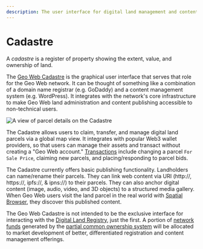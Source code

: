 ```yaml
---
description: The user interface for digital land management and content publishing.
---
```


# Cadastre

A _cadastre_ is a register of property showing the extent, value, and ownership of land.

The [Geo Web Cadastre](https://geoweb.land/) is the graphical user interface that serves that role for the Geo Web network. It can be thought of something like a combination of a domain name registrar (e.g. GoDaddy) and a content management system (e.g. WordPress). It integrates with the network's core infrastructure to make Geo Web land administration and content publishing accessible to non-technical users.

![A view of parcel details on the Cadastre](<../.gitbook/assets/Cadastre Edit.png>)

The Cadastre allows users to claim, transfer, and manage digital land parcels via a global map view. It integrates with popular Web3 wallet providers, so that users can manage their assets and transact without creating a "Geo Web account." [Transactions](land-transaction-types.md) include changing a parcel `For Sale Price`, claiming new parcels, and placing/responding to parcel bids.

The Cadastre currently offers basic publishing functionality. Landholders can name/rename their parcels. They can link web content via URI (http://, https://, ipfs://, & ipns://) to their parcels. They can also anchor digital content (image, audio, video, and 3D objects) to a structured media gallery. When Geo Web users visit the land parcel in the real world with [Spatial Browser](spatial-browsing.md), they discover this published content.

The Geo Web Cadastre is not intended to be the exclusive interface for interacting with the [Digital Land Registry](digital-land-registry.md), just the first. A portion of [network funds](network-funds.md) generated by the [partial common ownership system](partial-common-ownership.md) will be allocated to market development of better, differentiated registration and content management offerings.
